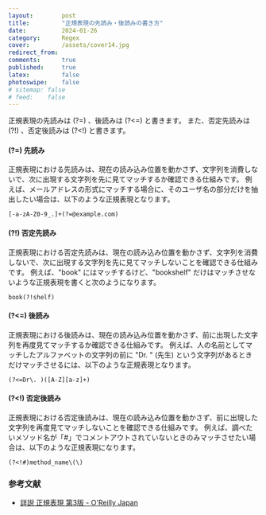 ```yaml
---
layout:        post
title:         "正規表現の先読み・後読みの書き方"
date:          2024-01-26
category:      Regex
cover:         /assets/cover14.jpg
redirect_from:
comments:      true
published:     true
latex:         false
photoswipe:    false
# sitemap: false
# feed:    false
---
```


正規表現の先読みは (?=) 、後読みは (?<=) と書きます。
また、否定先読みは (?!) 、否定後読みは (?<!) と書きます。

#### (?=) 先読み
正規表現における先読みは、現在の読み込み位置を動かさず、文字列を消費しないで、次に出現する文字列を先に見てマッチするか確認できる仕組みです。
例えば、メールアドレスの形式にマッチする場合に、そのユーザ名の部分だけを抽出したい場合は、以下のような正規表現となります。
```
[-a-zA-Z0-9_.]+(?=@example.com)
```

#### (?!) 否定先読み
正規表現における否定先読みは、現在の読み込み位置を動かさず、文字列を消費しないで、次に出現する文字列を先に見てマッチしないことを確認できる仕組みです。
例えば、"book" にはマッチするけど、"bookshelf" だけはマッチさせないような正規表現を書くと次のようになります。
```
book(?!shelf)
```

#### (?<=) 後読み
正規表現における後読みは、現在の読み込み位置を動かさず、前に出現した文字列を再度見てマッチするか確認できる仕組みです。
例えば、人の名前としてマッチしたアルファベットの文字列の前に "Dr. " (先生) という文字列があるときだけマッチさせるには、以下のような正規表現となります。
```
(?<=Dr\. )([A-Z][a-z]+)
```

#### (?<!) 否定後読み
正規表現における否定後読みは、現在の読み込み位置を動かさず、前に出現した文字列を再度見てマッチしないことを確認できる仕組みです。
例えば、調べたいメソッド名が「#」でコメントアウトされていないときのみマッチさせたい場合は、以下のような正規表現になります。
```
(?<!#)method_name\(\)
```

### 参考文献

- [詳説 正規表現 第3版 - O'Reilly Japan](https://amzn.to/3IxSBV4)

